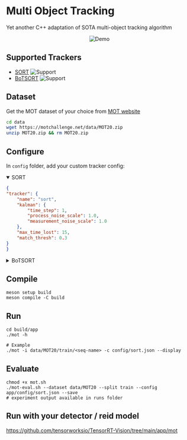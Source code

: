 # Multi Object Tracking
Yet another C++ adaptation of SOTA multi-object tracking algorithm
<p align="center">
    <img src="results/MOT20-01.gif" alt="Demo">
</p>

## Supported Trackers
- [SORT](https://github.com/abewley/sort) ![Support](https://img.shields.io/badge/support-yes-brightgreen.svg)
- [BoTSORT](https://github.com/NirAharon/BoT-SORT) ![Support](https://img.shields.io/badge/support-yes-brightgreen.svg)

## Dataset
Get the MOT dataset of your choice from [MOT website](https://motchallenge.net/)
```bash
cd data
wget https://motchallenge.net/data/MOT20.zip
unzip MOT20.zip && rm MOT20.zip
```

## Configure
In `config` folder, add your custom tracker config:

<details open>
    <summary>SORT</summary>

```json
{
"tracker": {
    "name": "sort",
    "kalman": {
        "time_step": 1,
        "process_noise_scale": 1.0,
        "measurement_noise_scale": 1.0
    },
    "max_time_lost": 15,
    "match_thresh": 0.3
}
}
```
</details>

<details>
    <summary>BoTSORT</summary>

```json
{
    "tracker": {
        "name": "botsort",
        "kalman": {
            "time_step": 1,
            "process_noise_scale": 1.0,
            "measurement_noise_scale": 1.0
        },
        "max_time_lost": 15,
        "track_high_thresh": 0.5,
        "track_low_thresh": 0.1,
        "new_track_thresh": 0.6,
        "first_match_thresh": 0.3,
        "second_match_thresh": 0.1,
        "unconfirmed_match_thresh": 0.2,
        "proximity_thresh": 0.5,
        "appearance_thresh": 0.9
    }
}
```
</details>

## Compile

```shell
meson setup build
meson compile -C build
```

## Run
```shell
cd build/app
./mot -h

# Example
./mot -i data/MOT20/train/<seq-name> -c config/sort.json --display
```

## Evaluate
```shell
chmod +x mot.sh
./mot-eval.sh --dataset data/MOT20 --split train --config app/config/sort.json --save
# experiment output available in runs folder
```

## Run with your detector / reid model
https://github.com/tensorworksio/TensorRT-Vision/tree/main/app/mot